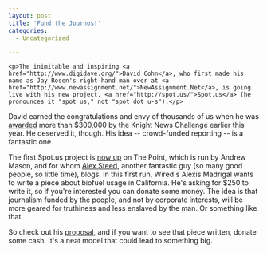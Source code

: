 ```yaml
---
layout: post
title: 'Fund the Journos!'
categories:
  - Uncategorized

---
```



    <p>The inimitable and inspiring <a href="http://www.digidave.org/">David Cohn</a>, who first made his name as Jay Rosen's right-hand man over at <a href="http://www.newassignment.net/">NewAssignment.Net</a>, is going live with his new project, <a href="http://spot.us/">Spot.us</a> (he pronounces it "spot us," not "spot dot u-s").</p>
<p>David earned the congratulations and envy of thousands of us when he was <a href="http://www.newschallenge.org/winners/2008">awarded</a> more than $300,000 by the Knight News Challenge earlier this year. He deserved it, though. His idea -- crowd-funded reporting -- is a fantastic one.</p>
<p>The first Spot.us project is <a href="https://www.thepoint.com/campaigns/ethanol-reporting">now up</a> on The Point, which is run by Andrew Mason, and for whom <a href="http://makesomethinghappen.net/">Alex Steed</a>, another fantastic guy (so many good people, so little time), blogs. In this first run, Wired's Alexis Madrigal wants to write a piece about biofuel usage in California. He's asking for $250 to write it, so if you're interested you can donate some money. The idea is that journalism funded by the people, and not by corporate interests, will be more geared for truthiness and less enslaved by the man. Or something like that.</p>
<p>So check out his <a href="https://www.thepoint.com/campaigns/ethanol-reporting">proposal</a>, and if you want to see that piece written, donate some cash. It's a neat model that could lead to something big.</p>
  
